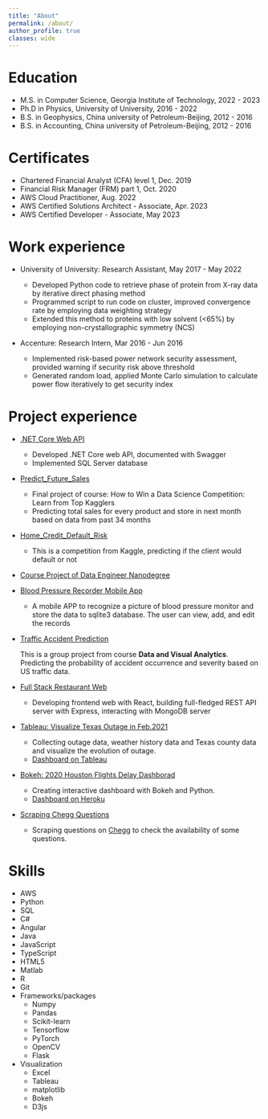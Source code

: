 ```yaml
---
title: "About"
permalink: /about/
author_profile: true
classes: wide
---
```


Education
======
* M.S. in Computer Science, Georgia Institute of Technology, 2022 - 2023
* Ph.D in Physics, University of University, 2016 - 2022 
* B.S. in Geophysics, China university of Petroleum-Beijing, 2012 - 2016
* B.S. in Accounting, China university of Petroleum-Beijing, 2012 - 2016

Certificates
======
* Chartered Financial Analyst (CFA) level 1, Dec. 2019
* Financial Risk Manager (FRM) part 1, Oct. 2020
* AWS Cloud Practitioner, Aug. 2022
* AWS Certified Solutions Architect - Associate, Apr. 2023          
* AWS Certified Developer - Associate, May 2023        
       
Work experience
======
* University of University: Research Assistant, May 2017 - May 2022
  * Developed Python code to retrieve phase of protein from X-ray data by iterative direct phasing method
  * Programmed script to run code on cluster, improved convergence rate by employing data weighting strategy
  * Extended this method to proteins with low solvent (<65%) by employing non-crystallographic symmetry (NCS)

* Accenture: Research Intern, Mar 2016 - Jun 2016
  * Implemented risk-based power network security assessment, provided warning if security risk above threshold
  * Generated random load, applied Monte Carlo simulation to calculate power flow iteratively to get security index

Project experience
======
* [.NET Core Web API](https://github.com/ycheng22/CodeMaze-ASP.NET-Core-Series)
  - Developed .NET Core web API, documented with Swagger
  - Implemented SQL Server database
* [Predict_Future_Sales](https://github.com/ycheng22/Predict_Future_Sales)
  * Final project of course: How to Win a Data Science Competition: Learn from Top Kagglers
  * Predicting total sales for every product and store in next month based on data from past 34 months

* [Home_Credit_Default_Risk](https://github.com/ycheng22/Home_Credit_Default_Risk)
  * This is a competition from Kaggle, predicting if the client would default or not

* [Course Project of Data Engineer Nanodegree](https://github.com/ycheng22/Udacity_Data_Engineer_Nanodegree)

* [Blood Pressure Recorder Mobile App](https://github.com/ycheng22/Blood_Pressure_Recorder_Mobile_App)
  * A mobile APP to recognize a picture of blood pressure monitor and store the data to sqlite3 database. The user can view, add, and edit the records
* [Traffic Accident Prediction](https://github.com/ycheng22/OMSCS_Courses/tree/main/CSE%206242%20Data%20and%20Visual%20Analytics/Group%20Project)
  
  This is a group project from course **Data and Visual Analytics**. Predicting the probability of accident occurrence and severity based on US traffic data. 
  
* [Full Stack Restaurant Web](https://github.com/ycheng22/Courses_/upload/main/Full-Stack%20Web%20Dev%20with%20React/Projects)
  * Developing frontend web with React, building full-fledged REST API server with Express, interacting with MongoDB server

* [Tableau: Visualize Texas Outage in Feb.2021](https://github.com/ycheng22/Visualize_Texas_Outage)
  * Collecting outage data, weather history data and Texas county data and visualize the evolution of outage. 
  * [Dashboard on Tableau](https://public.tableau.com/profile/ycheng#!/vizhome/ot6_Sorted_Bar_of_Reduced_MW_by_County/Story1)

* [Bokeh: 2020 Houston Flights Delay Dashborad](https://github.com/ycheng22/Viz_Filights_Delay_with_Bokeh)
  * Creating interactive dashboard with Bokeh and Python.
  * [Dashboard on Heroku](https://github.com/ycheng22/Viz_Filights_Delay_with_Bokeh)

* [Scraping Chegg Questions](https://github.com/ycheng22/Scrape_Chegg.com)
  * Scraping questions on [Chegg](https://www.chegg.com/homework-help/questions-and-answers/physics-archive-2021-april) to check the availability of some questions. 

Skills
======
* AWS
* Python
* SQL
* C#
* Angular
* Java
* JavaScript
* TypeScript
* HTML5
* Matlab
* R
* Git
* Frameworks/packages
  * Numpy
  * Pandas
  * Scikit-learn
  * Tensorflow
  * PyTorch
  * OpenCV
  * Flask
* Visualization
  * Excel
  * Tableau
  * matplotlib
  * Bokeh
  * D3js
